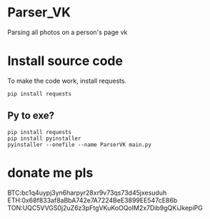 # Parser_VK
Parsing all photos on a person's page vk
# Install source code
To make the code work, install requests.
```
pip install requests
```

## Py to exe?
```
pip install requests
pip install pyinstaller
pyinstaller --onefile --name ParserVK main.py
```

# donate me pls  
BTC:bc1q4uypj3yn6harpyr28xr9v73qs73d45jxesuduh  
ETH:0x68f833af8aBbA742e7A7224BeE3899EE547cE86b  
TON:UQC5VVGS0j2uZ6z3pFtgVKuKoOQoIM2x7Dib9gQKiJkepiPG
